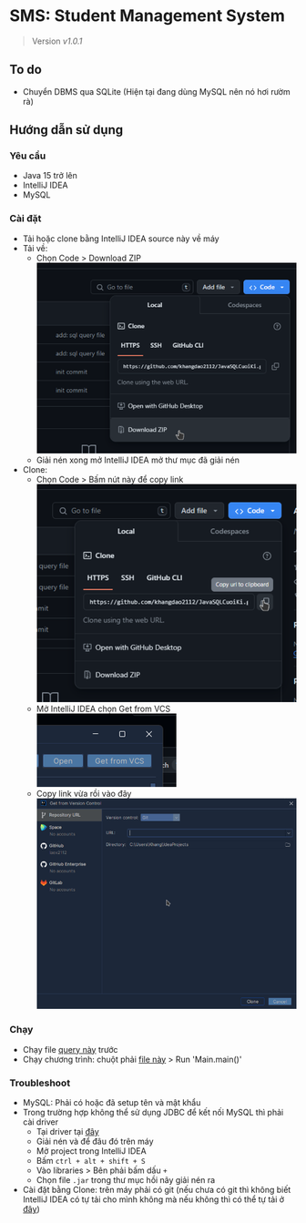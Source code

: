 # SMS: Student Management System
> Version *v1.0.1*

## To do
- Chuyển DBMS qua SQLite (Hiện tại đang dùng MySQL nên nó hơi rườm rà)

## Hướng dẫn sử dụng
### Yêu cầu
- Java 15 trở lên
- IntelliJ IDEA
- MySQL

### Cài đặt
- Tải hoặc clone bằng IntelliJ IDEA source này về máy
- Tải về:
  - Chọn Code > Download ZIP  
  ![](img/readme/downloadzip.png)
  - Giải nén xong mở IntelliJ IDEA mở thư mục đã giải nén
- Clone:
  - Chọn Code > Bấm nút này để copy link  
  ![](img/readme/clonerepo.png)
  - Mở IntelliJ IDEA chọn Get from VCS  
  ![](img/readme/getfromvcs.png)
  - Copy link vừa rồi vào đây  
  ![](img/readme/gitclone.png)

### Chạy
- Chạy file [query này](src/main/java/app/program/data/console.sql) trước
- Chạy chương trình: chuột phải [file này](src/main/java/app/Main.java) > Run 'Main.main()'
    
### Troubleshoot
- MySQL: Phải có hoặc đã setup tên và mật khẩu
- Trong trường hợp không thể sử dụng JDBC để kết nối MySQL thì phải cài driver
  - Tại driver tại [đây](https://cdn.mysql.com//Downloads/Connector-J/mysql-connector-j-8.4.0.zip)
  - Giải nén và để đâu đó trên máy
  - Mở project trong IntelliJ IDEA
  - Bấm `ctrl + alt + shift + S`
  - Vào libraries > Bên phải bấm dấu `+`
  - Chọn file `.jar` trong thư mục hồi nãy giải nén ra
- Cài đặt bằng Clone: trên máy phải có git (nếu chưa có git thì không biết IntelliJ IDEA có tự tải cho mình không mà nếu không thì có thể tự tải ở [đây](https://objects.githubusercontent.com/github-production-release-asset-2e65be/23216272/5f9e16a0-35b4-4c55-a28a-4405fe0e3346?X-Amz-Algorithm=AWS4-HMAC-SHA256&X-Amz-Credential=AKIAVCODYLSA53PQK4ZA%2F20240513%2Fus-east-1%2Fs3%2Faws4_request&X-Amz-Date=20240513T202203Z&X-Amz-Expires=300&X-Amz-Signature=65d9072eafe93512d0799e6f45d63e869c20a771de4325054646c2d5888ce8ea&X-Amz-SignedHeaders=host&actor_id=92587073&key_id=0&repo_id=23216272&response-content-disposition=attachment%3B%20filename%3DGit-2.45.0-64-bit.exe&response-content-type=application%2Foctet-stream))